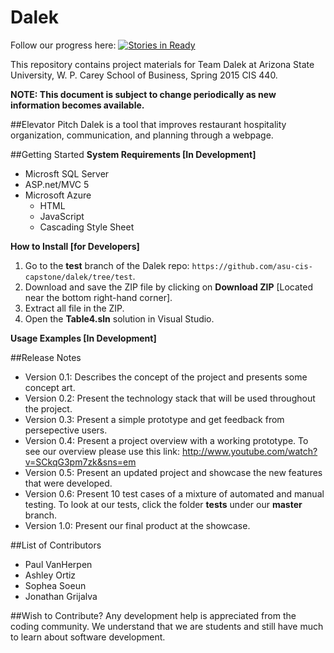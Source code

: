 # Dalek


Follow our progress here: [![Stories in Ready](https://badge.waffle.io/asu-cis-capstone/dalek.svg?label=ready&title=Ready)](http://waffle.io/asu-cis-capstone/dalek)


This repository contains project materials for Team Dalek at Arizona State University, W. P. Carey School of Business, Spring 2015 CIS 440.

**NOTE: This document is subject to change periodically as new information becomes available.**

##Elevator Pitch
Dalek is a tool that improves restaurant hospitality organization, communication, and planning through a webpage.

##Getting Started
**System Requirements [In Development]**
* Microsft SQL Server
* ASP.net/MVC 5
* Microsoft Azure
  + HTML
  + JavaScript
  + Cascading Style Sheet

**How to Install [for Developers]**

1. Go to the **test** branch of the Dalek repo: `https://github.com/asu-cis-capstone/dalek/tree/test`.
2. Download and save the ZIP file by clicking on **Download ZIP** [Located near the bottom right-hand corner].
3. Extract all file in the ZIP.
4. Open the **Table4.sln** solution in Visual Studio.

**Usage Examples [In Development]**
  
##Release Notes
  - Version 0.1: Describes the concept of the project and presents some concept art.
  - Version 0.2: Present the technology stack that will be used throughout the project. 
  - Version 0.3: Present a simple prototype and get feedback from persepective users. 
  - Version 0.4: Present a project overview with a working prototype. To see our overview please use this link: http://www.youtube.com/watch?v=SCkqG3pm7zk&sns=em
  - Version 0.5: Present an updated project and showcase the new features that were developed.
  - Version 0.6: Present 10 test cases of a mixture of automated and manual testing. To look at our tests, click the folder **tests** under our **master** branch.
  - Version 1.0: Present our final product at the showcase. 
  
##List of Contributors
* Paul VanHerpen
* Ashley Ortiz
* Sophea Soeun
* Jonathan Grijalva
  
##Wish to Contribute?
Any development help is appreciated from the coding community.  We understand that we are students and still have much to learn about software development.  
